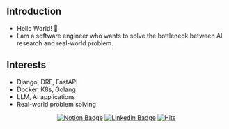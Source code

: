 ## Introduction
	
* Hello World! 👋 <br>
* I am a software engineer who wants to solve the bottleneck between AI research and real-world problem.

## Interests

* Django, DRF, FastAPI
* Docker, K8s, Golang
* LLM, AI applications
* Real-world problem solving
	
<div align=center>

[![Notion Badge](http://img.shields.io/badge/-Projects-black?style=flat-square&logo=notion&link=https://devnjw.notion.site/Win-or-Grow-c02b7bbe059e466cb81ee3e60817584d?pvs=4)](https://devnjw.notion.site/Win-or-Grow-c02b7bbe059e466cb81ee3e60817584d?pvs=4)
[![Linkedin Badge](https://img.shields.io/badge/-LinkedIn-blue?style=flat-square&logo=Linkedin&logoColor=white&link=https://www.linkedin.com/in/jinwoo-nam-21600212)](https://www.linkedin.com/in/jinwoo-nam-21600212)
[![Hits](https://hits.seeyoufarm.com/api/count/incr/badge.svg?url=https%3A%2F%2Fgithub.com%2Fdevnjw&count_bg=%2379C83D&title_bg=%23555555&icon=&icon_color=%23E7E7E7&title=hits&edge_flat=false)](https://hits.seeyoufarm.com)
	
<!-- [![Tstory Badge](http://img.shields.io/badge/-Tech%20Blog-20C997?style=flat-square&link=https://mapadubak.tistory.com/)](https://mapadubak.tistory.com/) -->
<!-- [![Youtube Badge](https://img.shields.io/badge/Youtube-ff0000?style=flat-square&logo=youtube&link=https://www.youtube.com/channel/UCcCv73G3SaYPyv2uBeRj3Lw)](https://www.youtube.com/channel/UCcCv73G3SaYPyv2uBeRj3Lw) -->



</div>
